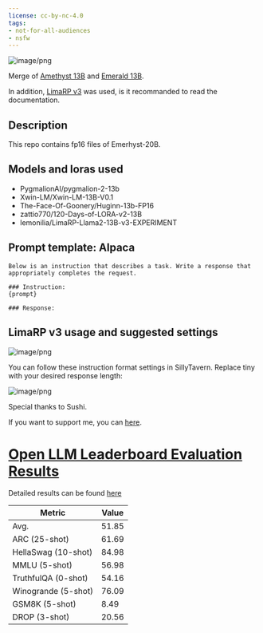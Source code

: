 ```yaml
---
license: cc-by-nc-4.0
tags:
- not-for-all-audiences
- nsfw
---
```


![image/png](https://cdn-uploads.huggingface.co/production/uploads/63ab1241ad514ca8d1430003/mvc3UyLtqKdLY1wzAdB_O.png)

Merge of [Amethyst 13B](https://huggingface.co/Undi95/Amethyst-13B) and [Emerald 13B](https://huggingface.co/Undi95/Emerald-13B).

In addition, [LimaRP v3](https://huggingface.co/lemonilia/LimaRP-Llama2-13B-v3-EXPERIMENT) was used, is it recommanded to read the documentation.

<!-- description start -->
## Description

This repo contains fp16 files of Emerhyst-20B.

<!-- description end -->
<!-- description start -->
## Models and loras used

- PygmalionAI/pygmalion-2-13b
- Xwin-LM/Xwin-LM-13B-V0.1
- The-Face-Of-Goonery/Huginn-13b-FP16
- zattio770/120-Days-of-LORA-v2-13B
- lemonilia/LimaRP-Llama2-13B-v3-EXPERIMENT

<!-- description end -->
<!-- prompt-template start -->
## Prompt template: Alpaca

```
Below is an instruction that describes a task. Write a response that appropriately completes the request.

### Instruction:
{prompt}

### Response:

```

## LimaRP v3 usage and suggested settings

![image/png](https://cdn-uploads.huggingface.co/production/uploads/63ab1241ad514ca8d1430003/ZC_iP2KkcEcRdgG_iyxYE.png)

You can follow these instruction format settings in SillyTavern. Replace tiny with your desired response length:

![image/png](https://cdn-uploads.huggingface.co/production/uploads/63ab1241ad514ca8d1430003/PIn8_HSPTJEMdSEpNVSdm.png)

Special thanks to Sushi.

If you want to support me, you can [here](https://ko-fi.com/undiai).
# [Open LLM Leaderboard Evaluation Results](https://huggingface.co/spaces/HuggingFaceH4/open_llm_leaderboard)
Detailed results can be found [here](https://huggingface.co/datasets/open-llm-leaderboard/details_Undi95__Emerhyst-20B)

| Metric                | Value                     |
|-----------------------|---------------------------|
| Avg.                  | 51.85   |
| ARC (25-shot)         | 61.69          |
| HellaSwag (10-shot)   | 84.98    |
| MMLU (5-shot)         | 56.98         |
| TruthfulQA (0-shot)   | 54.16   |
| Winogrande (5-shot)   | 76.09   |
| GSM8K (5-shot)        | 8.49        |
| DROP (3-shot)         | 20.56         |

